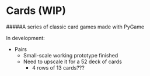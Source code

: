 # Cards (WIP)

#####A series of classic card games made with PyGame

In development:
- Pairs
    - Small-scale working prototype finished 
    - Need to upscale it for a 52 deck of cards
        - 4 rows of 13 cards???
 